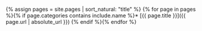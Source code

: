 {% assign pages = site.pages | sort_natural: "title" %}
{% for page in pages %}{% if page.categories contains include.name %}* [{{ page.title }}]({{ page.url | absolute_url }})
{% endif %}{% endfor %}